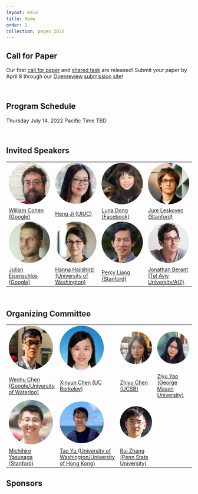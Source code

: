 ```yaml
---
layout: main
title: Home
order: 1
collection: pages_2022
---
```


## Call for Paper
Our first [call for paper](https://suki-workshop.github.io/cfp) and [shared task](https://suki-workshop.github.io/shared_task) are released!
Submit your paper by April 8 through our [Openreview submission site](https://openreview.net/group?id=aclweb.org/NAACL/2022/Workshop/SUKI)!

<br>

## Program Schedule

Thursday July 14, 2022 Pacific Time
TBD
<!-- <br>
08:15–08:30 &nbsp;&nbsp;&nbsp; Opening Remarks
<br>
08:30–09:30 &nbsp;&nbsp;&nbsp; Invited Talk: 
<br>
09:30–10:30 &nbsp;&nbsp;&nbsp; Invited Talk: 
<br>
10:30–10:50 &nbsp;&nbsp;&nbsp; Break
<br>
10:50–11:00 &nbsp;&nbsp;&nbsp; Paper
<br>
11:00–11:10 &nbsp;&nbsp;&nbsp; Paper
<br>
11:10–11:20 &nbsp;&nbsp;&nbsp; Paper
<br>
11:20–11:30 &nbsp;&nbsp;&nbsp; Paper
<br>
11:30–12:30 &nbsp;&nbsp;&nbsp; Invited Talk:
<br>
12:30–13:30 &nbsp;&nbsp;&nbsp; Poster Presentation
<br>
13:30–14:30 &nbsp;&nbsp;&nbsp; Invited Talk:
<br>
14:30–14:40 &nbsp;&nbsp;&nbsp; Paper
<br>
14:40–14:50 &nbsp;&nbsp;&nbsp; Paper
<br>
14:50–15:00 &nbsp;&nbsp;&nbsp; Paper
<br>
15:00–15:10 &nbsp;&nbsp;&nbsp; Paper
<br>
15:10–15:20 &nbsp;&nbsp;&nbsp; Paper
<br>
15:20–15:30 &nbsp;&nbsp;&nbsp; Break
<br>
15:30–16:30 &nbsp;&nbsp;&nbsp; Invited Talk:
<br>
16:30–17:30 &nbsp;&nbsp;&nbsp; Invited Talk:
<br>
17:30–17:35 &nbsp;&nbsp;&nbsp; Closing remarks -->

<br>

## Invited Speakers

<table>
  <tbody>
    <tr>
      <td width="25%"><a href="http://www.cs.cmu.edu/~wcohen/"><img src="assets/images/cohen.jpeg" width="120px" align="bottom" style="border-radius: 50%"></a></td>
      <td width="25%"><a href="http://blender.cs.illinois.edu/hengji.html"><img src="assets/images/ji.png" width="120px" align="bottom" style="border-radius: 50%"></a></td>
      <td width="25%"><a href="https://lunadong.com/"><img src="assets/images/dong.jpeg" width="120px" align="bottom" style="border-radius: 50%"></a></td>
      <td width="25%"><a href="https://cs.stanford.edu/people/jure/"><img src="assets/images/leskovec.jpeg" width="120px" align="bottom" style="border-radius: 50%"></a></td>
    </tr>
    <tr>
      <td><a href="http://www.cs.cmu.edu/~wcohen/">William Cohen (Google)</a></td>
      <td><a href="http://blender.cs.illinois.edu/hengji.html">Heng Ji (UIUC)</a></td>
      <td><a href="https://lunadong.com/">Luna Dong (Facebook)</a></td>
      <td><a href="https://cs.stanford.edu/people/jure/">Jure Leskovec (Stanford)</a></td>
    </tr>
    <tr>
      <td width="25%"><a href="https://eisenjulian.github.io/"><img src="assets/images/eisenschlos.jpeg" width="120px" align="bottom" style="border-radius: 50%"></a></td>
      <td width="25%"><a href="https://homes.cs.washington.edu/~hannaneh/"><img src="assets/images/hajishirzi.jpeg" width="120px" align="bottom" style="border-radius: 50%"></a></td>
      <td width="25%"><a href="https://cs.stanford.edu/~pliang/"><img src="assets/images/percy.jpeg" width="120px" align="bottom" style="border-radius: 50%"></a></td>
      <td width="25%"><a href="http://www.cs.tau.ac.il/~joberant/"><img src="assets/images/berant.png" width="120px" align="bottom" style="border-radius: 50%"></a></td>
    </tr>
    <tr>
      <td><a href="https://eisenjulian.github.io/">Julian Eisenschlos (Google)</a></td>
      <td><a href="https://homes.cs.washington.edu/~hannaneh/">Hanna Hajishirzi (University of Washington)</a></td>
      <td><a href="https://cs.stanford.edu/~pliang/"> Percy Liang (Stanford)</a></td>
      <td><a href="http://www.cs.tau.ac.il/~joberant/"> Jonathan Berant (Tel Aviv University/AI2)</a></td>
    </tr>
  </tbody>
</table>

<br>

## Organizing Committee

<table>
  <tbody>
    <tr>
      <td width="25%"><a href="https://wenhuchen.github.io/"><img src="assets/images/wenhu.jpeg" width="120px" align="bottom" style="border-radius: 50%"></a></td>
      <td width="25%"><a href="https://jungyhuk.github.io/"><img src="assets/images/xinyun.jpeg" width="120px" align="bottom" style="border-radius: 50%"></a></td>
      <td width="25%"><a href="https://czyssrs.github.io/"><img src="assets/images/zhiyu.jpeg" width="120px" align="bottom" style="border-radius: 50%"></a></td>
      <td width="25%"><a href="https://ziyuyao.org/"><img src="assets/images/ziyu.jpeg" width="120px" align="bottom" style="border-radius: 50%"></a></td>
    </tr>
    <tr>
      <td><a href="https://wenhuchen.github.io/">Wenhu Chen (Google/University of Waterloo)</a></td>
      <td><a href="https://jungyhuk.github.io/">Xinyun Chen (UC Berkeley)</a></td>
      <td><a href="https://czyssrs.github.io/">Zhiyu Chen (UCSB)</a></td>
      <td><a href="https://ziyuyao.org/">Ziyu Yao (George Mason University)</a></td>
    </tr>
    <tr>
      <td width="25%"><a href="https://cs.stanford.edu/~myasu/"><img src="assets/images/michihiro.jpeg" width="120px" align="bottom" style="border-radius: 50%"></a></td>
      <td width="25%"><a href="https://taoyds.github.io/"><img src="assets/images/taoyu.png" width="120px" align="bottom" style="border-radius: 50%"></a></td>
      <td width="25%"><a href="https://ryanzhumich.github.io/"><img src="assets/images/ruizhang.jpeg" width="120px" align="bottom" style="border-radius: 50%"></a></td>
    </tr>
    <tr>
      <td><a href="https://cs.stanford.edu/~myasu/">Michihiro Yasunaga (Stanford)</a></td>
      <td><a href="https://taoyds.github.io/">Tao Yu (University of Washington/University of Hong Kong)</a></td>
      <td><a href="https://ryanzhumich.github.io/">Rui Zhang (Penn State University)</a></td>
    </tr>
  </tbody>
</table>


## Sponsors
<!-- ![Salesforce]({{ "/assets/images/salesforce_logo.png" | absolute_url }}) -->
<!-- ![JPM]({{ "/assets/images/JPM_logo.png" | absolute_url }}) -->
<!-- ![ServiceNow]({{ "/assets/images/servicenow_logo.png" | absolute_url }}) -->
